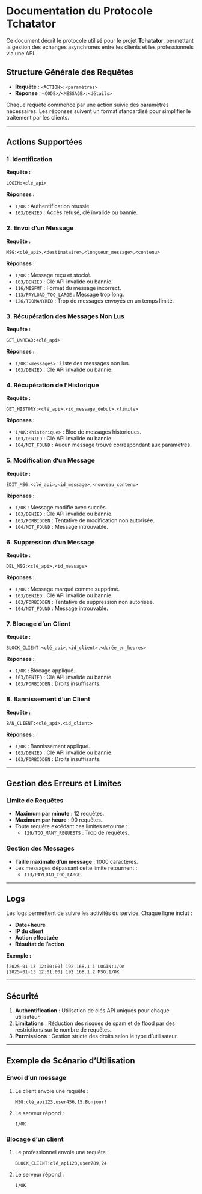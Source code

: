 # Documentation du Protocole Tchatator

Ce document décrit le protocole utilisé pour le projet **Tchatator**, permettant la gestion des échanges asynchrones entre les clients et les professionnels via une API.

## Structure Générale des Requêtes
- **Requête** : `<ACTION>:<paramètres>`  
- **Réponse** : `<CODE>/<MESSAGE>:<détails>`

Chaque requête commence par une action suivie des paramètres nécessaires. Les réponses suivent un format standardisé pour simplifier le traitement par les clients.

---

## Actions Supportées

### 1. Identification

**Requête :**
```text
LOGIN:<clé_api>
```

**Réponses :**
- `1/OK` : Authentification réussie.
- `103/DENIED` : Accès refusé, clé invalide ou bannie.

### 2. Envoi d’un Message

**Requête :**
```text
MSG:<clé_api>,<destinataire>,<longueur_message>,<contenu>
```

**Réponses :**
- `1/OK` : Message reçu et stocké.
- `103/DENIED` : Clé API invalide ou bannie.
- `116/MISFMT` : Format du message incorrect.
- `113/PAYLOAD_TOO_LARGE` : Message trop long.
- `126/TOOMANYREQ` : Trop de messages envoyés en un temps limité.

### 3. Récupération des Messages Non Lus

**Requête :**
```text
GET_UNREAD:<clé_api>
```

**Réponses :**
- `1/OK:<messages>` : Liste des messages non lus.
- `103/DENIED` : Clé API invalide ou bannie.

### 4. Récupération de l’Historique

**Requête :**
```text
GET_HISTORY:<clé_api>,<id_message_debut>,<limite>
```

**Réponses :**
- `1/OK:<historique>` : Bloc de messages historiques.
- `103/DENIED` : Clé API invalide ou bannie.
- `104/NOT_FOUND` : Aucun message trouvé correspondant aux paramètres.

### 5. Modification d’un Message

**Requête :**
```text
EDIT_MSG:<clé_api>,<id_message>,<nouveau_contenu>
```

**Réponses :**
- `1/OK` : Message modifié avec succès.
- `103/DENIED` : Clé API invalide ou bannie.
- `103/FORBIDDEN` : Tentative de modification non autorisée.
- `104/NOT_FOUND` : Message introuvable.

### 6. Suppression d’un Message

**Requête :**
```text
DEL_MSG:<clé_api>,<id_message>
```

**Réponses :**
- `1/OK` : Message marqué comme supprimé.
- `103/DENIED` : Clé API invalide ou bannie.
- `103/FORBIDDEN` : Tentative de suppression non autorisée.
- `104/NOT_FOUND` : Message introuvable.

### 7. Blocage d’un Client

**Requête :**
```text
BLOCK_CLIENT:<clé_api>,<id_client>,<durée_en_heures>
```

**Réponses :**
- `1/OK` : Blocage appliqué.
- `103/DENIED` : Clé API invalide ou bannie.
- `103/FORBIDDEN` : Droits insuffisants.

### 8. Bannissement d’un Client

**Requête :**
```text
BAN_CLIENT:<clé_api>,<id_client>
```

**Réponses :**
- `1/OK` : Bannissement appliqué.
- `103/DENIED` : Clé API invalide ou bannie.
- `103/FORBIDDEN` : Droits insuffisants.

---

## Gestion des Erreurs et Limites

### Limite de Requêtes
- **Maximum par minute** : 12 requêtes.
- **Maximum par heure** : 90 requêtes.
- Toute requête excédant ces limites retourne :
  - `129/TOO_MANY_REQUESTS` : Trop de requêtes.

### Gestion des Messages
- **Taille maximale d’un message** : 1000 caractères.
- Les messages dépassant cette limite retournent :
  - `113/PAYLOAD_TOO_LARGE`.

---

## Logs
Les logs permettent de suivre les activités du service. Chaque ligne inclut :
- **Date+heure**
- **IP du client**
- **Action effectuée**
- **Résultat de l’action**

**Exemple :**
```text
[2025-01-13 12:00:00] 192.168.1.1 LOGIN:1/OK
[2025-01-13 12:01:00] 192.168.1.2 MSG:1/OK
```

---

## Sécurité
1. **Authentification** : Utilisation de clés API uniques pour chaque utilisateur.
2. **Limitations** : Réduction des risques de spam et de flood par des restrictions sur le nombre de requêtes.
3. **Permissions** : Gestion stricte des droits selon le type d’utilisateur.

---

## Exemple de Scénario d’Utilisation
### Envoi d’un message
1. Le client envoie une requête :
   ```text
   MSG:clé_api123,user456,15,Bonjour!
   ```
2. Le serveur répond :
   ```text
   1/OK
   ```

### Blocage d’un client
1. Le professionnel envoie une requête :
   ```text
   BLOCK_CLIENT:clé_api123,user789,24
   ```
2. Le serveur répond :
   ```text
   1/OK
   ```

